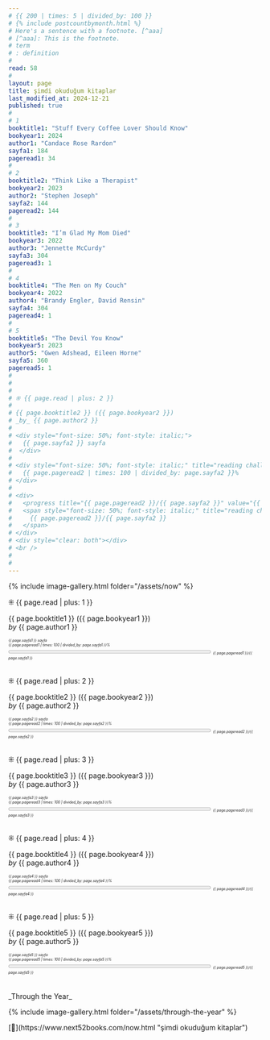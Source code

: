 ```yaml
---
# {{ 200 | times: 5 | divided_by: 100 }}
# {% include postcountbymonth.html %}
# Here's a sentence with a footnote. [^aaa]
# [^aaa]: This is the footnote.
# term
# : definition
#
read: 58
#
layout: page
title: şimdi okuduğum kitaplar
last_modified_at: 2024-12-21
published: true
#
# 1
booktitle1: "Stuff Every Coffee Lover Should Know"
bookyear1: 2024
author1: "Candace Rose Rardon"
sayfa1: 184
pageread1: 34
#
# 2
booktitle2: "Think Like a Therapist"
bookyear2: 2023
author2: "Stephen Joseph"
sayfa2: 144
pageread2: 144
#
# 3
booktitle3: "I’m Glad My Mom Died"
bookyear3: 2022
author3: "Jennette McCurdy"
sayfa3: 304
pageread3: 1
#
# 4
booktitle4: "The Men on My Couch"
bookyear4: 2022
author4: "Brandy Engler, David Rensin"
sayfa4: 304
pageread4: 1
#
# 5
booktitle5: "The Devil You Know"
bookyear5: 2023
author5: "Gwen Adshead, Eileen Horne"
sayfa5: 360
pageread5: 1
#
#
#
# ⁜ {{ page.read | plus: 2 }}
#
# {{ page.booktitle2 }} ({{ page.bookyear2 }})
# _by_ {{ page.author2 }}
#
# <div style="font-size: 50%; font-style: italic;">
#   {{ page.sayfa2 }} sayfa
#  </div>
#
# <div style="font-size: 50%; font-style: italic;" title="reading challenge 2024">
#   {{ page.pageread2 | times: 100 | divided_by: page.sayfa2 }}%
# </div>
#
# <div>
#   <progress title="{{ page.pageread2 }}/{{ page.sayfa2 }}" value="{{ page.pageread2 }}" max="{{ page.sayfa2 }}" style="width: 80%;"></progress>
#   <span style="font-size: 50%; font-style: italic;" title="reading challenge 2024">
#     {{ page.pageread2 }}/{{ page.sayfa2 }}
#   </span>
# </div>
# <div style="clear: both"></div>
# <br />
#
#
---
```


{% include image-gallery.html folder="/assets/now" %}

<div style="clear: both"></div>

⁜ {{ page.read | plus: 1 }}

{{ page.booktitle1 }} ({{ page.bookyear1 }})  
_by_ {{ page.author1 }}

  <div style="font-size: 50%; font-style: italic;">
   {{ page.sayfa1 }} sayfa
 </div>

 <div style="font-size: 50%; font-style: italic;" title="reading challenge 2024"> 
   {{ page.pageread1 | times: 100 | divided_by: page.sayfa1 }}%
 </div>

 <div>
   <progress title="{{ page.pageread1 }}/{{ page.sayfa1 }}" value="{{ page.pageread1 }}" max="{{ page.sayfa1 }}" style="width: 80%;"></progress>
   <span style="font-size: 50%; font-style: italic;" title="reading challenge 2024"> 
     {{ page.pageread1 }}/{{ page.sayfa1 }}
   </span>
 </div>

<br />
<div style="clear: both"></div>

⁜ {{ page.read | plus: 2 }}

{{ page.booktitle2 }} ({{ page.bookyear2 }})  
_by_ {{ page.author2 }}

  <div style="font-size: 50%; font-style: italic;">
  {{ page.sayfa2 }} sayfa
  </div>

  <div style="font-size: 50%; font-style: italic;" title="reading challenge 2024">
  {{ page.pageread2 | times: 100 | divided_by: page.sayfa2 }}%
  </div>

  <div>
    <progress title="{{ page.pageread2 }}/{{ page.sayfa2 }}" value="{{ page.pageread2 }}" max="{{ page.sayfa2 }}" style="width: 80%;"></progress>
      <span style="font-size: 50%; font-style: italic;" title="reading challenge 2024">
      {{ page.pageread2 }}/{{ page.sayfa2 }}
      </span>
  </div>

  <br />
  <div style="clear: both"></div>

⁜ {{ page.read | plus: 3 }}

{{ page.booktitle3 }} ({{ page.bookyear3 }})  
_by_ {{ page.author3 }}

  <div style="font-size: 50%; font-style: italic;">
  {{ page.sayfa3 }} sayfa
  </div>

  <div style="font-size: 50%; font-style: italic;" title="reading challenge 2024">
  {{ page.pageread3 | times: 100 | divided_by: page.sayfa3 }}%
  </div>

  <div>
    <progress title="{{ page.pageread3 }}/{{ page.sayfa3 }}" value="{{ page.pageread3 }}" max="{{ page.sayfa3 }}" style="width: 80%;"></progress>
      <span style="font-size: 50%; font-style: italic;" title="reading challenge 2024">
      {{ page.pageread3 }}/{{ page.sayfa3 }}
      </span>
  </div>

  <br />
  <div style="clear: both"></div>

⁜ {{ page.read | plus: 4 }}

{{ page.booktitle4 }} ({{ page.bookyear4 }})  
_by_ {{ page.author4 }}

  <div style="font-size: 50%; font-style: italic;">
  {{ page.sayfa4 }} sayfa
  </div>

  <div style="font-size: 50%; font-style: italic;" title="reading challenge 2024">
  {{ page.pageread4 | times: 100 | divided_by: page.sayfa4 }}%
  </div>

  <div>
    <progress title="{{ page.pageread4 }}/{{ page.sayfa4 }}" value="{{ page.pageread4 }}" max="{{ page.sayfa4 }}" style="width: 80%;"></progress>
      <span style="font-size: 50%; font-style: italic;" title="reading challenge 2024">
      {{ page.pageread4 }}/{{ page.sayfa4 }}
      </span>
  </div>

  <br />
  <div style="clear: both"></div>

⁜ {{ page.read | plus: 5 }}

{{ page.booktitle5 }} ({{ page.bookyear5 }})  
_by_ {{ page.author5 }}

  <div style="font-size: 50%; font-style: italic;">
  {{ page.sayfa5 }} sayfa
  </div>

  <div style="font-size: 50%; font-style: italic;" title="reading challenge 2024">
  {{ page.pageread5 | times: 100 | divided_by: page.sayfa5 }}%
  </div>

  <div>
    <progress title="{{ page.pageread5 }}/{{ page.sayfa5 }}" value="{{ page.pageread5 }}" max="{{ page.sayfa5 }}" style="width: 80%;"></progress>
      <span style="font-size: 50%; font-style: italic;" title="reading challenge 2024">
      {{ page.pageread5 }}/{{ page.sayfa5 }}
      </span>
  </div>

  <br />
  <div style="clear: both"></div>

  <br />
_Through the Year_

{% include image-gallery.html folder="/assets/through-the-year" %}

  <div style="clear: both"></div>
[🍃](https://www.next52books.com/now.html "şimdi okuduğum kitaplar")
